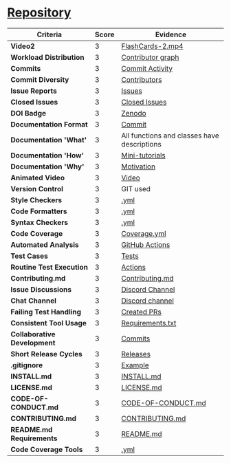# [Repository](https://github.com/WolfByteCollective/FlashCards)

| Criteria   | Score | Evidence |
|------------|-------|----------|
| **Video2** | 3 | [FlashCards-2.mp4](https://github.com/WolfByteCollective/FlashCards/blob/main/docs/FlashCards-2.mp4) |
| **Workload Distribution** | 3 | [Contributor graph](https://github.com/WolfByteCollective/FlashCards/graphs/contributors) |
| **Commits**  | 3 | [Commit Activity](https://github.com/WolfByteCollective/FlashCards/graphs/commit-activity) |
| **Commit Diversity**  | 3 | [Contributors](https://github.com/WolfByteCollective/FlashCards/graphs/contributors) |
| **Issue Reports**  | 3 | [Issues](https://github.com/WolfByteCollective/FlashCards/issues) |
| **Closed Issues**  | 3 | [Closed Issues](https://github.com/WolfByteCollective/FlashCards/issues?q=is%3Aissue+is%3Aclosed) |
| **DOI Badge**  | 3 | [Zenodo](https://zenodo.org/records/14027532) |
| **Documentation Format**  | 3 | [Commit](https://github.com/WolfByteCollective/FlashCards/commit/main) |
| **Documentation 'What'**  | 3 | All functions and classes have descriptions |
| **Documentation 'How'**  | 3 | [Mini-tutorials](https://github.com/WolfByteCollective/FlashCards/blob/main/README.md#description) |
| **Documentation 'Why'**  | 3 | [Motivation](https://github.com/WolfByteCollective/FlashCards/blob/main/README.md#description) |
| **Animated Video**  | 3 | [Video](https://github.com/WolfBYteCollective/FlashCards/blob/main/README.md#watch-flashcards-in-action) |
| **Version Control**  | 3 | GIT used |
| **Style Checkers**  | 3 | [.yml](https://github.com/WolfByteCollective/FlashCards/blob/main/.github/workflows/Application.yml) |
| **Code Formatters**  | 3 | [.yml](https://github.com/WolfByteCollective/FlashCards/blob/main/.github/workflows/Application.yml) |
| **Syntax Checkers**  | 3 | [.yml](https://github.com/WolfByteCollective/FlashCards/blob/main/.github/workflows/Application.yml) |
| **Code Coverage**  | 3 | [Coverage.yml](https://github.com/WolfByteCollective/FlashCards/blob/main/.github/workflows/Coverage.yml) |
| **Automated Analysis** | 3 | [GitHub Actions](https://github.com/WolfByteCollective/FlashCards/actions) |
| **Test Cases** | 3 | [Tests](https://github.com/WolfByteCollective/FlashCards/tree/main/backend/test) |
| **Routine Test Execution** | 3 | [Actions](https://github.com/WolfByteCollective/FlashCards/actions) |
| **Contributing.md** | 3 | [Contributing.md](https://github.com/WolfByteCollective/FlashCards/blob/main/Contributing.md) |
| **Issue Discussions** | 3 | [Discord Channel](https://github.com/WolfByteCollective/FlashCards/blob/main/images/discord_discussions.png) |
| **Chat Channel** | 3 | [Discord channel](https://github.com/WolfByteCollective/FlashCards/blob/main/images/discord_discussions.png) |
| **Failing Test Handling**  | 3 | [Created PRs](https://github.com/WolfByteCollective/FlashCards/pulls) |
| **Consistent Tool Usage**  | 3 | [Requirements.txt](https://github.com/WolfByteCollective/FlashCards/blob/main/backend/requirements.txt) |
| **Collaborative Development**  | 3 | [Commits](https://github.com/WolfByteCollective/FlashCards/commits/main) |
| **Short Release Cycles**  | 3 | [Releases](https://github.com/WolfByteCollective/FlashCards/releases) |
| **.gitignore** | 3 | [Example](https://github.com/github/gitignore) |
| **INSTALL.md** | 3 | [INSTALL.md](https://github.com/WolfByteCollective/FlashCards) |
| **LICENSE.md**  | 3 | [LICENSE.md](https://github.com/WolfByteColective/FlashCards) |
| **CODE-OF-CONDUCT.md** | 3 | [CODE-OF-CONDUCT.md](https://github.com/WolfByteCollective/FlashCards) |
| **CONTRIBUTING.md** | 3 | [CONTRIBUTING.md](https://github.com/WolfByteCollective/FlashCards) |
| **README.md Requirements**  | 3 | [README.md](https://github.com/WolfByteCollective/FlashCards) |
| **Code Coverage Tools**  | 3 | [.yml](https://github.com/WolfByteCollective/FlashCards/blob/main/.github/workflows/Application.yml) |


